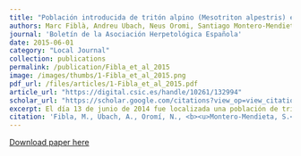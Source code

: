 ```yaml
---
title: "Población introducida de tritón alpino (Mesotriton alpestris) en el Prepirineo catalán"
authors: Marc Fiblà, Andreu Ubach, Neus Oromi, Santiago Montero-Mendieta, Sebastià Camarasa, Mariona Pascual-Pons, Albert Martínez-Silvestre, Albert Montori
journal: 'Boletín de la Asociación Herpetológica Española'
date: 2015-06-01
category: "Local Journal"
collection: publications
permalink: /publication/Fibla_et_al_2015
image: /images/thumbs/1-Fibla_et_al_2015.png
pdf_url: /files/articles/1-Fibla_et_al_2015.pdf
article_url: "https://digital.csic.es/handle/10261/132994" 
scholar_url: "https://scholar.google.com/citations?view_op=view_citation&hl=en&user=kecK5aoAAAAJ&citation_for_view=kecK5aoAAAAJ:u5HHmVD_uO8C"
excerpt: El día 13 de junio de 2014 fue localizada una población de tritón alpino (Mesotriton alpestris) en la Bassa de la Processó (Santa Maria de Besora, Barcelona), en las cercanías del espacio natural del Parc del Castell de Montesquiu, fuera de su rango de distribución natural (Figura 1). Una vez informadas las administraciones correspondientes (Servei de Parcs de la Diputació de Barcelona y Servei de Fauna de la Generalitat ...
citation: 'Fibla, M., Ubach, A., Oromí, N., <b><u>Montero-Mendieta, S.</u></b>, Camarasa, S., Pascual-Pons, M., Martínez-Silvestre, A., Montori, A. (2015). Población introducida de tritón alpino (Mesotriton alpestris) en el Prepirineo catalán. <i>Boletín de la Asociación Herpetológica Española</i>. 26(1)'
---
```


[Download paper here](https://santiagomonteromendieta.github.io/files/Fibla_et_al_2015.pdf)
